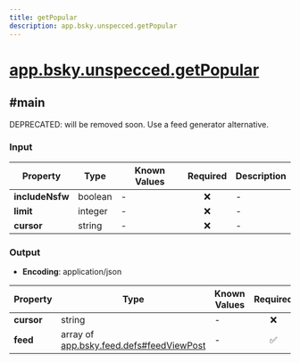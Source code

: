 ```yaml
---
title: getPopular
description: app.bsky.unspecced.getPopular
---
```


# [app.bsky.unspecced.getPopular](https://github.com/myConsciousness/atproto.dart/blob/main/lexicons/app/bsky/unspecced/getPopular.json)

## #main

DEPRECATED: will be removed soon. Use a feed generator alternative.

### Input

| Property | Type | Known Values | Required | Description |
| --- | --- | --- | :---: | --- |
| **includeNsfw** | boolean | - | ❌ | - |
| **limit** | integer | - | ❌ | - |
| **cursor** | string | - | ❌ | - |

### Output

- **Encoding**: application/json

| Property | Type | Known Values | Required | Description |
| --- | --- | --- | :---: | --- |
| **cursor** | string | - | ❌ | - |
| **feed** | array of [app.bsky.feed.defs#feedViewPost](../../../../lexicons/app/bsky/feed/defs.md#feedviewpost) | - | ✅ | - |
